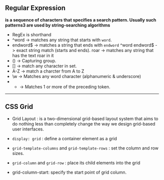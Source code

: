 ## Regular Expression

**is a sequence of characters that specifies a search pattern. Usually such patterns3 are used by string-searching algorithms**

- RegEx is shorthand
- ^word -> matches any string that starts with `word`.
- endword$ -> matches a string that ends with `endword`
^word endword$ -> exact string match (starts and ends).
roar -> matches any string that has the text roar in it
- () -> Capturing group.
- [] -> match any character in set.
- A-Z -> match a charcter from A to Z
- \w -> Matches any word character (alphanumeric & underscore)
- + -> Matches 1 or more of the preceding token.

--------------------------------------------------

## CSS Grid 

- Grid Layout : is a two-dimensional grid-based layout system that aims to do nothing less than completely change the way we design grid-based user interfaces.

- `display: grid` : define a container element as a grid
- `grid-template-columns` and `grid-template-rows` : set the column and row sizes.
- `grid-column` and `grid-row` :  place its child elements into the grid 

- grid-column-start: specify the start point of  grid column.